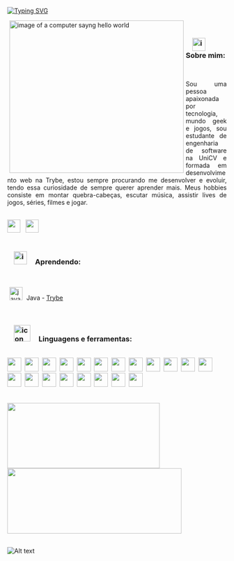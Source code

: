 <a href="https://git.io/typing-svg"><img src="https://readme-typing-svg.demolab.com?font=Caveat&size=40&duration=4000&pause=1000&color=82F711&center=true&vCenter=true&width=1000&height=100&lines=Ol%C3%A1%2C+sou+Renata+Dias+desenvolvedora+Web" alt="Typing SVG" /></a>

<img src="https://github.com/RehDias/RehDias/assets/91297277/070f70d4-dcac-481c-b8e8-1b29c0d352c2" alt="image of a computer sayng hello world" width="400" height="350" align="left" hspace="5" />&nbsp;&nbsp; 

<h3><img src="https://github.com/user-attachments/assets/fc63edc7-daf4-4b7e-b3bf-4fc24a272a69" alt="icon lgbt flag" width=30px hspace="15" /> 
Sobre mim:</h3>
<br>
<p align="justify">Sou uma pessoa apaixonada por tecnologia, mundo geek e jogos, sou estudante de engenharia de software na UniCV e formada em desenvolvimento web na Trybe, estou sempre procurando me desenvolver e evoluir, tendo essa curiosidade de sempre querer aprender mais. Meus hobbies consiste em montar quebra-cabeças, escutar música, assistir lives de jogos, séries, filmes e jogar.</p>&nbsp;
<br>
<a href="https://www.linkedin.com/in/renatadias-deoliveira/" target="_blank" rel="noreferrer noopener"><img height="30" width="30" src="https://github.com/user-attachments/assets/34fcc16d-3e16-4faf-a7ae-d9f0cebfaf20" /></a>&nbsp;&nbsp;
<a href="mailto:renata_dias96@live.com"><img height="30" width="30" src="https://github.com/user-attachments/assets/6eb0a4d9-af1d-4ce9-afbb-6f621bca4451" /></a>
<br>
<br>

<h3><img src="https://github.com/RehDias/RehDias/assets/91297277/2eb710da-8eb1-4d22-b42b-7ee3b52be18a" alt="icon learning" width=30px hspace="15" />  
Aprendendo:</h3>
<br>
<p><a href="https://docs.oracle.com/en/java/"><img src="https://github.com/RehDias/RehDias/assets/91297277/a89e39f2-6c69-472b-8209-cb2df761090d" alt="java logo" width=30px hspace="5" /></a>  Java - <a href="https://www.betrybe.com"> Trybe</a></p>
<br>

<h3><img src="https://github.com/RehDias/RehDias/assets/91297277/e2db7ecd-fce9-4a37-ac6d-971d11c9a5b1" alt="icon code" width=38px hspace="15" /> 
Linguagens e ferramentas:</h3>
<br>
<a href="https://www.w3schools.com/js/"><img height="32" width="32" src="https://cdn.simpleicons.org/javascript" /></a>&nbsp;
<a href="https://www.typescriptlang.org"><img height="32" width="32" src="https://cdn.simpleicons.org/typescript" /></a>&nbsp;
<a href="https://www.w3schools.com/html/"><img height="32" width="32" src="https://cdn.simpleicons.org/html5" /></a>&nbsp;
<a href="https://www.w3schools.com/css/"><img height="32" width="32" src="https://cdn.simpleicons.org/css3" /></a>&nbsp;
<a href="https://www.python.org"><img height="32" width="32" src="https://cdn.simpleicons.org/python" /></a>&nbsp;
<a href="https://pt-br.reactjs.org"><img height="32" width="32" src="https://cdn.simpleicons.org/react" /></a>&nbsp;
<a href="https://redux.js.org"><img height="32" width="32" src="https://cdn.simpleicons.org/redux" /></a>&nbsp;
<a href="https://jestjs.io/pt-BR/"><img height="32" width="32" src="https://cdn.simpleicons.org/jest" /></a>&nbsp;
<a href="https://www.mysql.com"><img height="32" width="32" src="https://cdn.simpleicons.org/mysql" /></a>&nbsp;
<a href="https://www.mongodb.com"><img height="32" width="32" src="https://cdn.simpleicons.org/mongodb" /></a>&nbsp;
<a href="https://nodejs.org/en/"><img height="32" width="32" src="https://cdn.simpleicons.org/nodedotjs" /></a>&nbsp;
<a href="https://expressjs.com/pt-br/"><img height="32" width="32" src="https://cdn.simpleicons.org/express/gray" /></a>
<a href="https://mochajs.org"><img height="32" width="32" src="https://cdn.simpleicons.org/mocha" /></a>&nbsp;
<a href="https://www.chaijs.com"><img height="32" width="32" src="https://cdn.simpleicons.org/chai" /></a>&nbsp;
<a href="https://sinonjs.org"><img height="32" width="32" src="https://user-images.githubusercontent.com/91297277/202040213-39fb031f-ad1f-4bb6-9b37-645a5002471e.png" /></a>&nbsp;
<a href="https://www.docker.com"><img height="32" width="32" src="https://cdn.simpleicons.org/docker" /></a>&nbsp;
<a href="https://www.postman.com"><img height="32" width="32" src="https://cdn.simpleicons.org/postman" /></a>&nbsp;
<a href="https://code.visualstudio.com"><img height="32" width="32" src="https://github.com/user-attachments/assets/75b09be5-3be9-454b-86a2-1429670faf00" /></a>&nbsp;
<a href="https://sequelize.org"><img height="32" width="32" src="https://cdn.simpleicons.org/sequelize" /></a>&nbsp;
<a href="https://docs.oracle.com/en/java/"><img height="32" width="32" src="https://github.com/user-attachments/assets/2d16f2b4-1abf-41b1-a021-8ae8177c6bc8" /></a>
<br>
<br>
<br>
<div>
    <img src="https://github-readme-stats.vercel.app/api?username=RehDias&show_icons=true&theme=merko" width=350 height=150 />
    <img src="https://github-readme-stats.vercel.app/api/top-langs/?username=RehDias&layout=compact&theme=merko" width=400 height=150/>
</div>

<br>

![Alt text](https://spotify-recently-played-readme.vercel.app/api?user=fmkcoe89ne7tshv4vqn646na0&count=5&width=700)






